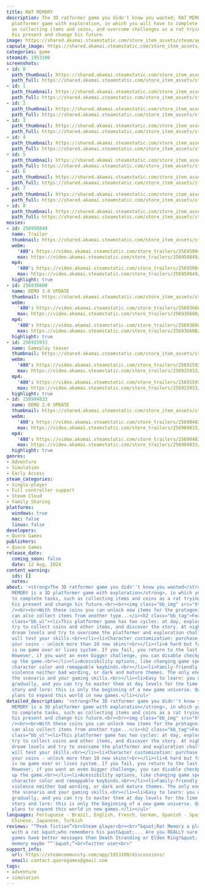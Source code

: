 ```yaml
---
title: RAT MEMORY
description: The 3D ratformer game you didn't know you wanted; RAT MEMORY is a 3D
  platformer game with exploration, in which you will have to complete tasks, such
  as collecting items and coins, and overcome challenges as a rat trying to discover
  his present and change his future.
image: https://shared.akamai.steamstatic.com/store_item_assets/steam/apps/1953100/header.jpg?t=1731895585
capsule_image: https://shared.akamai.steamstatic.com/store_item_assets/steam/apps/1953100/capsule_231x87.jpg?t=1731895585
categories: game
steamid: 1953100
screenshots:
- id: 0
  path_thumbnail: https://shared.akamai.steamstatic.com/store_item_assets/steam/apps/1953100/ss_629dabd031e3f8db1bbd6773dc90c46e4990d6a9.600x338.jpg?t=1731895585
  path_full: https://shared.akamai.steamstatic.com/store_item_assets/steam/apps/1953100/ss_629dabd031e3f8db1bbd6773dc90c46e4990d6a9.1920x1080.jpg?t=1731895585
- id: 1
  path_thumbnail: https://shared.akamai.steamstatic.com/store_item_assets/steam/apps/1953100/ss_58dd53f7ae60275a6af96c8ad32817b10c925cac.600x338.jpg?t=1731895585
  path_full: https://shared.akamai.steamstatic.com/store_item_assets/steam/apps/1953100/ss_58dd53f7ae60275a6af96c8ad32817b10c925cac.1920x1080.jpg?t=1731895585
- id: 2
  path_thumbnail: https://shared.akamai.steamstatic.com/store_item_assets/steam/apps/1953100/ss_da4a31c9648921661f3ed8832012b97c8061f8cc.600x338.jpg?t=1731895585
  path_full: https://shared.akamai.steamstatic.com/store_item_assets/steam/apps/1953100/ss_da4a31c9648921661f3ed8832012b97c8061f8cc.1920x1080.jpg?t=1731895585
- id: 3
  path_thumbnail: https://shared.akamai.steamstatic.com/store_item_assets/steam/apps/1953100/ss_2923aa6426f08157dfbd00942ce93839b6eee268.600x338.jpg?t=1731895585
  path_full: https://shared.akamai.steamstatic.com/store_item_assets/steam/apps/1953100/ss_2923aa6426f08157dfbd00942ce93839b6eee268.1920x1080.jpg?t=1731895585
- id: 4
  path_thumbnail: https://shared.akamai.steamstatic.com/store_item_assets/steam/apps/1953100/ss_43a416fc6a215a73550e83a7e9c178264b2d6bed.600x338.jpg?t=1731895585
  path_full: https://shared.akamai.steamstatic.com/store_item_assets/steam/apps/1953100/ss_43a416fc6a215a73550e83a7e9c178264b2d6bed.1920x1080.jpg?t=1731895585
- id: 5
  path_thumbnail: https://shared.akamai.steamstatic.com/store_item_assets/steam/apps/1953100/ss_a2aa3dcbbed016e2c696b54c94a43bb94e02b1b2.600x338.jpg?t=1731895585
  path_full: https://shared.akamai.steamstatic.com/store_item_assets/steam/apps/1953100/ss_a2aa3dcbbed016e2c696b54c94a43bb94e02b1b2.1920x1080.jpg?t=1731895585
- id: 6
  path_thumbnail: https://shared.akamai.steamstatic.com/store_item_assets/steam/apps/1953100/ss_695f5ff07b245d4b3b8611fe149736ffb3b9a482.600x338.jpg?t=1731895585
  path_full: https://shared.akamai.steamstatic.com/store_item_assets/steam/apps/1953100/ss_695f5ff07b245d4b3b8611fe149736ffb3b9a482.1920x1080.jpg?t=1731895585
- id: 7
  path_thumbnail: https://shared.akamai.steamstatic.com/store_item_assets/steam/apps/1953100/ss_3f95184faadffd14876b39c00d1f2fa44c554b2b.600x338.jpg?t=1731895585
  path_full: https://shared.akamai.steamstatic.com/store_item_assets/steam/apps/1953100/ss_3f95184faadffd14876b39c00d1f2fa44c554b2b.1920x1080.jpg?t=1731895585
- id: 8
  path_thumbnail: https://shared.akamai.steamstatic.com/store_item_assets/steam/apps/1953100/ss_8d872cfd96abe2a5de30ddd83081d4d0eb446430.600x338.jpg?t=1731895585
  path_full: https://shared.akamai.steamstatic.com/store_item_assets/steam/apps/1953100/ss_8d872cfd96abe2a5de30ddd83081d4d0eb446430.1920x1080.jpg?t=1731895585
movies:
- id: 256950849
  name: Trailer
  thumbnail: https://shared.akamai.steamstatic.com/store_item_assets/steam/apps/256950849/movie.293x165.jpg?t=1685912864
  webm:
    '480': https://video.akamai.steamstatic.com/store_trailers/256950849/movie480_vp9.webm?t=1685912864
    max: https://video.akamai.steamstatic.com/store_trailers/256950849/movie_max_vp9.webm?t=1685912864
  mp4:
    '480': https://video.akamai.steamstatic.com/store_trailers/256950849/movie480.mp4?t=1685912864
    max: https://video.akamai.steamstatic.com/store_trailers/256950849/movie_max.mp4?t=1685912864
  highlight: true
- id: 256936600
  name: DEMO 3.0 UPDATE
  thumbnail: https://shared.akamai.steamstatic.com/store_item_assets/steam/apps/256936600/movie.293x165.jpg?t=1683121074
  webm:
    '480': https://video.akamai.steamstatic.com/store_trailers/256936600/movie480_vp9.webm?t=1683121074
    max: https://video.akamai.steamstatic.com/store_trailers/256936600/movie_max_vp9.webm?t=1683121074
  mp4:
    '480': https://video.akamai.steamstatic.com/store_trailers/256936600/movie480.mp4?t=1683121074
    max: https://video.akamai.steamstatic.com/store_trailers/256936600/movie_max.mp4?t=1683121074
  highlight: true
- id: 256915933
  name: Gameplay teaser
  thumbnail: https://shared.akamai.steamstatic.com/store_item_assets/steam/apps/256915933/movie.293x165.jpg?t=1683121065
  webm:
    '480': https://video.akamai.steamstatic.com/store_trailers/256915933/movie480_vp9.webm?t=1683121065
    max: https://video.akamai.steamstatic.com/store_trailers/256915933/movie_max_vp9.webm?t=1683121065
  mp4:
    '480': https://video.akamai.steamstatic.com/store_trailers/256915933/movie480.mp4?t=1683121065
    max: https://video.akamai.steamstatic.com/store_trailers/256915933/movie_max.mp4?t=1683121065
  highlight: true
- id: 256904833
  name: DEMO 2.0 UPDATE
  thumbnail: https://shared.akamai.steamstatic.com/store_item_assets/steam/apps/256904833/movie.293x165.jpg?t=1683121081
  webm:
    '480': https://video.akamai.steamstatic.com/store_trailers/256904833/movie480_vp9.webm?t=1683121081
    max: https://video.akamai.steamstatic.com/store_trailers/256904833/movie_max_vp9.webm?t=1683121081
  mp4:
    '480': https://video.akamai.steamstatic.com/store_trailers/256904833/movie480.mp4?t=1683121081
    max: https://video.akamai.steamstatic.com/store_trailers/256904833/movie_max.mp4?t=1683121081
  highlight: true
genres:
- Adventure
- Simulation
- Early Access
steam_categories:
- Single-player
- Full controller support
- Steam Cloud
- Family Sharing
platforms:
  windows: true
  mac: false
  linux: false
developers:
- Quero Games
publishers:
- Quero Games
release_date:
  coming_soon: false
  date: 12 Aug, 2024
content_warning:
  ids: []
  notes:
about: '<strong>The 3D ratformer game you didn''t know you wanted</strong>;<br><br><strong>RAT
  MEMORY is a 3D platformer game with exploration</strong>, in which you will have
  to complete tasks, such as collecting items and coins as a rat trying to discover
  his present and change his future.<br><br><img class="bb_img" src="https://shared.akamai.steamstatic.com/store_item_assets/steam/apps/1953100/extras/watermelon.gif?t=1731895585"
  /><br><br>With these coins you can unlock new items for the protagonist.<br><br><i>You
  can also collect items from another type...</i><h2 class="bb_tag">Features:</h2><ul
  class="bb_ul"><li>This platformer game has two cycles: at day, explore the place,
  try to collect coins and other items, and discover the story. At night, play the
  dream levels and try to overcome the platformer and exploration challenges that
  will test your skills.<br></li><li>Character customization: purchase new skins with
  your coins - unlock more than 10 new skins!<br></li><li>A hard but fair game. There
  is no game over or lives system. If you fail, you return to the last checkpoint.
  However, if you want an even bigger challenge, you can disable checkpoints or speed
  up the game.<br></li><li>Acessibility options, like changing game speed, high-contrast
  character color and remappable keybinds.<br></li><li>Family-friendly: there is no
  violence neither bad wording, or dark and mature themes. The only enemies here are
  the scenario and your gaming skills.<br></li><li>Easy to learn: you unlock new movements
  gradually, and you can try to master them at day levels for the time you want.<br></li><li>Unique
  story and lore: this is only the beginning of a new game universe. Quero Games has
  plans to expand this world in new games.</li></ul>'
detailed_description: '<strong>The 3D ratformer game you didn''t know you wanted</strong>;<br><br><strong>RAT
  MEMORY is a 3D platformer game with exploration</strong>, in which you will have
  to complete tasks, such as collecting items and coins as a rat trying to discover
  his present and change his future.<br><br><img class="bb_img" src="https://shared.akamai.steamstatic.com/store_item_assets/steam/apps/1953100/extras/watermelon.gif?t=1731895585"
  /><br><br>With these coins you can unlock new items for the protagonist.<br><br><i>You
  can also collect items from another type...</i><h2 class="bb_tag">Features:</h2><ul
  class="bb_ul"><li>This platformer game has two cycles: at day, explore the place,
  try to collect coins and other items, and discover the story. At night, play the
  dream levels and try to overcome the platformer and exploration challenges that
  will test your skills.<br></li><li>Character customization: purchase new skins with
  your coins - unlock more than 10 new skins!<br></li><li>A hard but fair game. There
  is no game over or lives system. If you fail, you return to the last checkpoint.
  However, if you want an even bigger challenge, you can disable checkpoints or speed
  up the game.<br></li><li>Acessibility options, like changing game speed, high-contrast
  character color and remappable keybinds.<br></li><li>Family-friendly: there is no
  violence neither bad wording, or dark and mature themes. The only enemies here are
  the scenario and your gaming skills.<br></li><li>Easy to learn: you unlock new movements
  gradually, and you can try to master them at day levels for the time you want.<br></li><li>Unique
  story and lore: this is only the beginning of a new game universe. Quero Games has
  plans to expand this world in new games.</li></ul>'
languages: Portuguese - Brazil, English, French, German, Spanish - Spain, Simplified
  Chinese, Japanese, Turkish
reviews: "“Peak fiction”<br>Steam player<br><br>“&quot;Rat Memory a platform game
  with a rat &quot;who remembers his past&quot;... Are you REALLY sure that these
  games have better messages than Death Stranding or Elden Ring?&quot; - &quot;Rat
  memory maybe ^^'&quot;”<br>Twitter user<br>"
support_info:
  url: https://steamcommunity.com/app/1953100/discussions/
  email: contact.querogames@gmail.com
tags:
- adventure
- simulation
---
```

